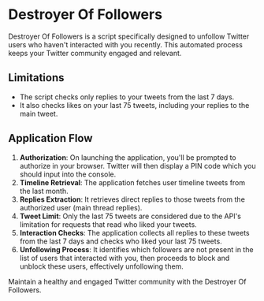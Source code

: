 # Destroyer Of Followers

Destroyer Of Followers is a script specifically designed to unfollow Twitter users who haven't interacted with you recently. This automated process keeps your Twitter community engaged and relevant.

## Limitations

- The script checks only replies to your tweets from the last 7 days.
- It also checks likes on your last 75 tweets, including your replies to the main tweet.

## Application Flow

1. **Authorization**: On launching the application, you'll be prompted to authorize in your browser. Twitter will then display a PIN code which you should input into the console.
2. **Timeline Retrieval**: The application fetches user timeline tweets from the last month.
3. **Replies Extraction**: It retrieves direct replies to those tweets from the authorized user (main thread replies).
4. **Tweet Limit**: Only the last 75 tweets are considered due to the API's limitation for requests that read who liked your tweets.
5. **Interaction Checks**: The application collects all replies to these tweets from the last 7 days and checks who liked your last 75 tweets.
6. **Unfollowing Process**: It identifies which followers are not present in the list of users that interacted with you, then proceeds to block and unblock these users, effectively unfollowing them.

Maintain a healthy and engaged Twitter community with the Destroyer Of Followers.
